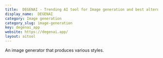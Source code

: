 ```yaml
---
title:  DEGENAI - Trending AI tool for Image generation and best alternatives
display_name:  DEGENAI
category: Image generation
category_slug: image-generation
key: degenai_app
website: https://degenai.app/
layout: aitool
---
```


An image generator that produces various styles.
